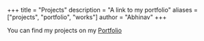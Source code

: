 +++
title = "Projects"
description = "A link to my portfolio"
aliases = ["projects", "portfolio", "works"]
author = "Abhinav"
+++

You can find my projects on my [Portfolio](https://blacksmithop.github.io/Portfolio/)